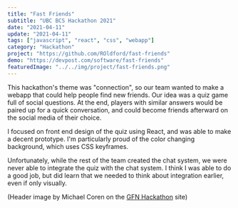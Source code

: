 ```yaml
---
title: "Fast Friends"
subtitle: "UBC BCS Hackathon 2021"
date: "2021-04-11"
update: "2021-04-11"
tags: ["javascript", "react", "css", "webapp"]
category: "Hackathon"
project: "https://github.com/ROldford/fast-friends"
demo: "https://devpost.com/software/fast-friends"
featuredImage: "../../img/project/fast-friends.png"
---
```


This hackathon's theme was "connection", so our team wanted to make a webapp that could help people find new friends. Our idea was a quiz game full of social questions. At the end, players with similar answers would be paired up for a quick conversation, and could become friends afterward on the social media of their choice.

I focused on front end design of the quiz using React, and was able to make a decent prototype. I'm particularly proud of the color changing background, which uses CSS keyframes. 

Unfortunately, while the rest of the team created the chat system, we were never able to integrate the quiz with the chat system. I think I was able to do a good job, but did learn that we needed to think about integration earlier, even if only visually.

(Header image by Michael Coren on the [GFN Hackathon](https://gfnhackathon.com/)
site)